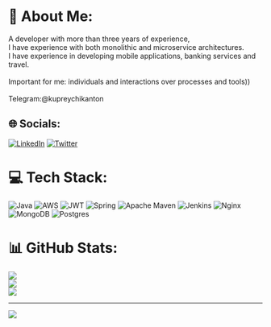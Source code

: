 # 💫 About Me:
A developer with more than three years of experience,<br> I have experience with both monolithic and microservice architectures. <br>I have experience in developing mobile applications, banking services and travel.<br><br> Important for me: individuals and interactions over processes and tools))<br><br>Telegram:@kupreychikanton


## 🌐 Socials:
[![LinkedIn](https://img.shields.io/badge/LinkedIn-%230077B5.svg?logo=linkedin&logoColor=white)](https://linkedin.com/in/https://www.linkedin.com/in/akupreychik/) [![Twitter](https://img.shields.io/badge/Twitter-%231DA1F2.svg?logo=Twitter&logoColor=white)](https://twitter.com/https://twitter.com/AntonKupreychik) 

# 💻 Tech Stack:
![Java](https://img.shields.io/badge/java-%23ED8B00.svg?style=for-the-badge&logo=java&logoColor=white) ![AWS](https://img.shields.io/badge/AWS-%23FF9900.svg?style=for-the-badge&logo=amazon-aws&logoColor=white) ![JWT](https://img.shields.io/badge/JWT-black?style=for-the-badge&logo=JSON%20web%20tokens) ![Spring](https://img.shields.io/badge/spring-%236DB33F.svg?style=for-the-badge&logo=spring&logoColor=white) ![Apache Maven](https://img.shields.io/badge/Apache%20Maven-C71A36?style=for-the-badge&logo=Apache%20Maven&logoColor=white) ![Jenkins](https://img.shields.io/badge/jenkins-%232C5263.svg?style=for-the-badge&logo=jenkins&logoColor=white) ![Nginx](https://img.shields.io/badge/nginx-%23009639.svg?style=for-the-badge&logo=nginx&logoColor=white) ![MongoDB](https://img.shields.io/badge/MongoDB-%234ea94b.svg?style=for-the-badge&logo=mongodb&logoColor=white) ![Postgres](https://img.shields.io/badge/postgres-%23316192.svg?style=for-the-badge&logo=postgresql&logoColor=white)
# 📊 GitHub Stats:
![](https://github-readme-stats.vercel.app/api?username=akupreychik&theme=vue&hide_border=false&include_all_commits=true&count_private=true)<br/>
![](https://github-readme-streak-stats.herokuapp.com/?user=akupreychik&theme=vue&hide_border=false)<br/>
![](https://github-readme-stats.vercel.app/api/top-langs/?username=akupreychik&theme=vue&hide_border=false&include_all_commits=true&count_private=true&layout=compact)

---
[![](https://visitcount.itsvg.in/api?id=akupreychik&icon=0&color=9)](https://visitcount.itsvg.in)

<!-- Proudly created with GPRM ( https://gprm.itsvg.in ) -->
